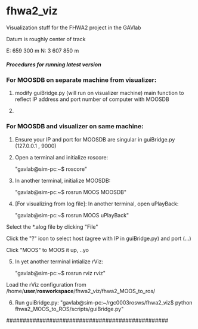 fhwa2_viz
=========

Visualization stuff for the FHWA2 project in the GAVlab

Datum is roughly center of track

E:   659 300  	m
N: 3 607 850   	m


##### Procedures for running latest version #####

### For MOOSDB on separate machine from visualizer: ###

1. modify guiBridge.py (will run on visualizer machine) main function to reflect IP address and port number of computer with MOOSDB

2. 


### For MOOSDB and visualizer on same machine: ###
	
1. Ensure your IP and port for MOOSDB are singular in guiBridge.py (127.0.0.1 , 9000)

2. Open a terminal and initialize roscore:
	
	"gavlab@sim-pc:~$ roscore"
	
3. In another terminal, initialize MOOSDB:
	
	"gavlab@sim-pc:~$ rosrun MOOS MOOSDB"
	
4. [For visualizing from log file]: In another terminal, open uPlayBack:
	
	"gavlab@sim-pc:~$ rosrun MOOS uPlayBack"

Select the *.alog file by clicking "File"

Click the "?" icon to select host (agree with IP in guiBridge.py) and port (...)

Click "MOOS" to MOOS it up, ..yo

5. In yet another terminal intialize rViz:

	"gavlab@sim-pc:~$ rosrun rviz rviz"

Load the rViz configuration from /home/__user__/__rosworkspace__/fhwa2_viz/fhwa2_MOOS_to_ros/

6. Run guiBridge.py:
	"gavlab@sim-pc:~/rgc0003rosws/fhwa2_viz$ python fhwa2_MOOS_to_ROS/scripts/guiBridge.py"



#################################################